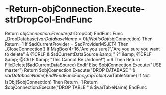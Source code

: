 # -Return-objConnection.Execute-strDropCol-EndFunc
Return $objConnection.Execute($strDropCol) EndFunc  Func _DropDatabase($varDatabaseName=0)     If Not IsObj($objConnection) Then Return -1     If $adCurrentProvider = $adProviderMSJET4 Then         _CloseConnection()         If MsgBox(4+16,"Are you sure?","Are you sure you want to delete" &amp; @CRLF &amp; $adCurrentDataSource &amp; " ?" &amp; @CRLF &amp; @CRLF &amp; "This Cannot Be Undone!") = 6 Then              Return FileDelete($adCurrentDataSource)         EndIf     Else         $objConnection.Execute("USE master")         Return $objConnection.Execute("DROP DATABASE " &amp; $varDatabaseName)     EndIf EndFunc  Func _DropTable($varTableName)     If Not IsObj($objConnection) Then Return -1     Return $objConnection.Execute("DROP TABLE " &amp; $varTableName) EndFunc
